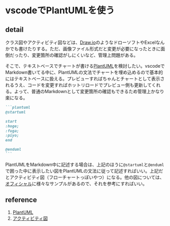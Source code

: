 # vscodeでPlantUMLを使う

## detail

クラス図やアクティビティ図などは、[Draw.io](https://www.draw.io/index.html)のようなドローソフトやExcelなんかでも書けたりする。ただ、画像ファイル形式だと変更が必要になったときに面倒だったり、変更箇所の確認がしにくいなど、管理上問題がある。

そこで、テキストベースでチャートが書ける[PlantUML](https://plantuml.com/)を検討したい。vscodeでMarkdown書いてる中に、PlantUMLの文法でチャートを埋め込めるので基本的にはテキストベースに扱える。プレビューすればちゃんとチャートとして表示されるうえ、コードを変更すればホットリロードでプレビュー側も更新してくれる。よって、普通のMarkdownとして変更箇所の確認もできるため管理上かなり楽になる。

````markdown
```plantuml
@startuml

start
:hoge;
:fuga;
:piyo;
end

@enduml
```
````

PlantUMLをMarkdown中に記述する場合は、上記のほうに`@startuml`と`@enduml`で囲った中に表示したい図をPlantUMLの文法に従って記述すればいい。上記だとアクティビティ図（フローチャートっぽいやつ）になる。他の図については、[オフィシャル](https://plantuml.com/ja/)に様々なサンプルがあるので、それを参考にすればいい。

## reference

1. [PlantUML](https://plantuml.com/ja/)
2. [アクティビティ図](https://plantuml.com/ja/activity-diagram-beta)
